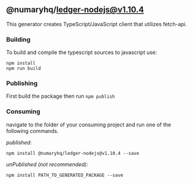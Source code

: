 ## @numaryhq/ledger-nodejs@v1.10.4

This generator creates TypeScript/JavaScript client that utilizes fetch-api.

### Building

To build and compile the typescript sources to javascript use:
```
npm install
npm run build
```

### Publishing

First build the package then run ```npm publish```

### Consuming

navigate to the folder of your consuming project and run one of the following commands.

_published:_

```
npm install @numaryhq/ledger-nodejs@v1.10.4 --save
```

_unPublished (not recommended):_

```
npm install PATH_TO_GENERATED_PACKAGE --save
